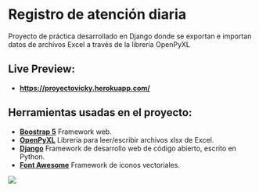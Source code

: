# Registro de atención diaria
Proyecto de práctica desarrollado en Django donde se exportan e importan datos de archivos Excel a través de la librería OpenPyXL
## Live Preview:
- **https://proyectovicky.herokuapp.com/**
## Herramientas usadas en el proyecto:
- **[Boostrap 5](https://v5.getbootstrap.com/)**  Framework web.
- **[OpenPyXL](https://openpyxl.readthedocs.io/en/stable/)**  Libreria para leer/escribir archivos xlsx de Excel.
- **[Django](https://www.djangoproject.com/)**  Framework de desarrollo web de código abierto, escrito en Python.
- **[Font Awesome](https://fontawesome.com/icons?d=gallery)**  Framework de iconos vectoriales.

![](https://repository-images.githubusercontent.com/299468489/579f0900-0b58-11eb-8f3a-aa1743c85244)
